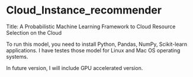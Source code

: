 
# Cloud_Instance_recommender
Title: A Probabilistic Machine Learning Framework to Cloud Resource Selection on the Cloud

To run this model, you need to install Python, Pandas, NumPy, Scikit-learn applications. I have testes those model for Linux and Mac OS operating systems. 

In future version, I will include GPU accelerated version. 


